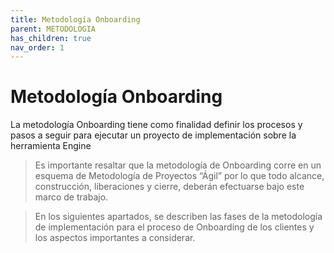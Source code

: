 ```yaml
---
title: Metodología Onboarding
parent: METODOLOGIA
has_children: true
nav_order: 1
---
```


# Metodología Onboarding

La metodología Onboarding tiene como finalidad definir los procesos y pasos a seguir para ejecutar un proyecto de implementación sobre la herramienta Engine



> Es importante resaltar que la metodología de Onboarding corre en un esquema de Metodología de Proyectos “Ágil” por lo que todo alcance, construcción, liberaciones y cierre, deberán efectuarse bajo este marco de trabajo.

> En los siguientes apartados, se describen las fases de la metodología de implementación para el proceso de Onboarding de los clientes y los aspectos importantes a considerar.
